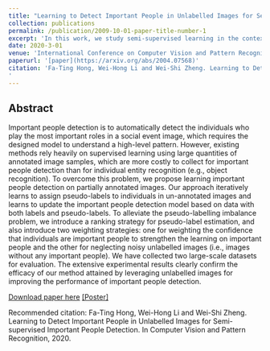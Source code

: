 ```yaml
---
title: "Learning to Detect Important People in Unlabelled Images for Semi-supervised Important People Detection"
collection: publications
permalink: /publication/2009-10-01-paper-title-number-1
excerpt: 'In this work, we study semi-supervised learning in the context of important people detection and propose a semi- supervised learning method for this task.'
date: 2020-3-01
venue: 'International Conference on Computer Vision and Pattern Recognition, 2020'
paperurl: '[paper](https://arxiv.org/abs/2004.07568)'
citation: 'Fa-Ting Hong, Wei-Hong Li and Wei-Shi Zheng. Learning to Detect Important People in Unlabelled Images for Semi-supervised Important People Detection. In Computer Vision and Pattern Recognition, 2020.
'
---
```

## Abstract
Important people detection is to automatically detect the individuals who play the most important roles in a social event image, which requires the designed model to understand a high-level pattern. However, existing methods rely heavily on supervised learning using large quantities of annotated image samples, which are more costly to collect for important people detection than for individual entity recognition (e.g., object recognition). To overcome this problem, we propose learning important people detection on partially annotated images. Our approach iteratively learns to assign pseudo-labels to individuals in un-annotated images and learns to update the important people detection model based on data with both labels and pseudo-labels. To alleviate the pseudo-labelling imbalance problem, we introduce a ranking strategy for pseudo-label estimation, and also introduce two weighting strategies: one for weighting the confidence that individuals are important people to strengthen the learning on important people and the other for neglecting noisy unlabelled images (i.e., images without any important people). We have collected two large-scale datasets for evaluation. The extensive experimental results clearly confirm the efficacy of our method attained by leveraging unlabelled images for improving the performance of important people detection.

[Download paper here](https://arxiv.org/abs/2004.07568) [[Poster]](https://weihonglee.github.io/Projects/Learning-to-Rank/Basic/1842-poster.pdf)

Recommended citation: Fa-Ting Hong, Wei-Hong Li and Wei-Shi Zheng. Learning to Detect Important People in Unlabelled Images for Semi-supervised Important People Detection. In Computer Vision and Pattern Recognition, 2020.